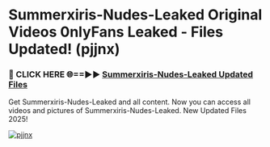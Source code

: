 # Summerxiris-Nudes-Leaked Original Videos 0nlyFans Leaked - Files Updated! (pjjnx)

<h3>🔴 CLICK HERE 🌐==►► <a href="https://tinyurl.com/yc6ubb5a" rel="nofollow">Summerxiris-Nudes-Leaked Updated Files</a></h3>

Get Summerxiris-Nudes-Leaked and all content. Now you can access all videos and pictures of Summerxiris-Nudes-Leaked. New Updated Files 2025!

[![pjjnx](https://i.imgur.com/7eu0CRL.gif)](https://tinyurl.com/yc6ubb5a)
